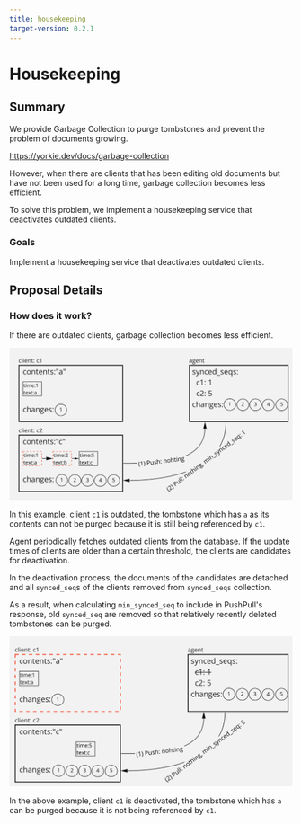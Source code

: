 ```yaml
---
title: housekeeping
target-version: 0.2.1
---
```


# Housekeeping

## Summary

We provide Garbage Collection to purge tombstones and prevent the problem of
documents growing.

https://yorkie.dev/docs/garbage-collection

However, when there are clients that has been editing old documents but have not
been used for a long time, garbage collection becomes less efficient.

To solve this problem, we implement a housekeeping service that deactivates
outdated clients.

### Goals

Implement a housekeeping service that deactivates outdated clients.

## Proposal Details

### How does it work?

If there are outdated clients, garbage collection becomes less efficient.

![housekeeping](./media/housekeeping.png)

In this example, client `c1` is outdated, the tombstone which has `a`
as its contents can not be purged because it is still being referenced by `c1`.

Agent periodically fetches outdated clients from the database. If the update
times of clients are older than a certain threshold, the clients are candidates
for deactivation.

In the deactivation process, the documents of the candidates are detached and
all `synced_seq`s of the clients removed from `synced_seqs` collection.

As a result, when calculating `min_synced_seq` to include in PushPull's
response, old `synced_seq` are removed so that relatively recently deleted
tombstones can be purged.

![housekeeping-2](./media/housekeeping-2.png)

In the above example, client `c1` is deactivated, the tombstone which has
`a` can be purged because it is not being referenced by `c1`.
